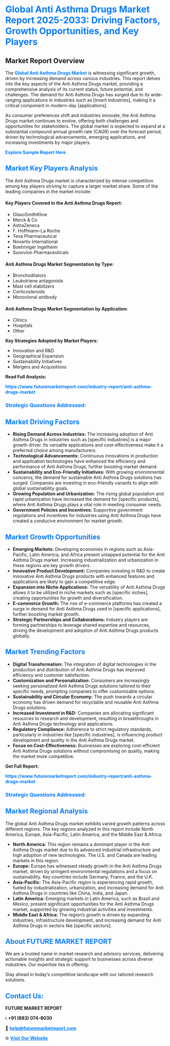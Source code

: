 <h1 style="color: #007BFF;">Global Anti Asthma Drugs Market Report 2025-2033: Driving Factors, Growth Opportunities, and Key Players</h1>

<section id="overview">
<h2>Market Report Overview</h2>
<p>The <a href="https://www.futuremarketreport.com/industry-report/anti-asthma-drugs-market" style="color: #007BFF; text-decoration: none;"><strong>Global Anti Asthma Drugs Market</strong></a> is witnessing significant growth, driven by increasing demand across various industries. This report delves into the key aspects of the Anti Asthma Drugs market, providing a comprehensive analysis of its current status, future potential, and challenges. The demand for Anti Asthma Drugs has surged due to its wide-ranging applications in industries such as [insert industries], making it a critical component in modern-day [applications].</p>
<p>As consumer preferences shift and industries innovate, the Anti Asthma Drugs market continues to evolve, offering both challenges and opportunities for stakeholders. The global market is expected to expand at a substantial compound annual growth rate (CAGR) over the forecast period, driven by technological advancements, emerging applications, and increasing investments by major players.</p>
</section>

<section id="overview">
<p><a href="https://www.futuremarketreport.com/request-sample/reportId=48841" style="color: #007BFF; text-decoration: none;"><strong>Explore Sample Report Here</strong></a></p>
</section>

<section id="key-players">
<h2 style="color: #007BFF;">Market Key Players Analysis</h2>
<p>The Anti Asthma Drugs market is characterized by intense competition among key players striving to capture a larger market share. Some of the leading companies in the market include:</p>
<h4>Key Players Covered in the Anti Asthma Drugs Report:</h4>
<ul><li>GlaxoSmithKline</li><li>Merck &amp; Co</li><li>AstraZeneca</li><li>F. Hoffmann-La Roche</li><li>Teva Pharmaceutical</li><li>Novartis International</li><li>Boehringer Ingelheim</li><li>Sunovion Pharmaceuticals</li></ul>
<h4>Anti Asthma Drugs Market Segmentation by Type:</h4>
<ul><li>Bronchodilators</li><li>Leukotriene antagonists</li><li>Mast cell stabilizers</li><li>Corticosteroids</li><li>Monoclonal antibody</li></ul>

<h4>Anti Asthma Drugs Market Segmentation by Application:</h4>
<ul><li>Clinics</li><li>Hospitals</li><li>Other</li></ul>
<p><strong>Key Strategies Adopted by Market Players:</strong></p>
<ul>
<li>Innovation and R&D</li>
<li>Geographical Expansion</li>
<li>Sustainability Initiatives</li>
<li>Mergers and Acquisitions</li>
</ul>
</section>

<section>
<p><strong>Read Full Analysis: </strong></p><a href="https://www.futuremarketreport.com/industry-report/anti-asthma-drugs-market" style="color: #007BFF; text-decoration: none;"><strong>https://www.futuremarketreport.com/industry-report/anti-asthma-drugs-market</strong></a>
<h3 style="color: #007BFF;">Strategic Questions Addressed:</h3>
</section>

<section id="driving-factors">
<h2 style="color: #007BFF;">Market Driving Factors</h2>
<ul>
<li><strong>Rising Demand Across Industries:</strong> The increasing adoption of Anti Asthma Drugs in industries such as [specific industries] is a major growth driver. Its versatile applications and cost-effectiveness make it a preferred choice among manufacturers.</li>
<li><strong>Technological Advancements:</strong> Continuous innovations in production and application technologies have enhanced the efficiency and performance of Anti Asthma Drugs, further boosting market demand.</li>
<li><strong>Sustainability and Eco-Friendly Initiatives:</strong> With growing environmental concerns, the demand for sustainable Anti Asthma Drugs solutions has surged. Companies are investing in eco-friendly variants to align with global sustainability goals.</li>
<li><strong>Growing Population and Urbanization:</strong> The rising global population and rapid urbanization have increased the demand for [specific products], where Anti Asthma Drugs plays a vital role in meeting consumer needs.</li>
<li><strong>Government Policies and Incentives:</strong> Supportive government regulations and incentives for industries using Anti Asthma Drugs have created a conducive environment for market growth.</li>
</ul>
</section>

<section id="growth-opportunities">
<h2 style="color: #007BFF;">Market Growth Opportunities</h2>
<ul>
<li><strong>Emerging Markets:</strong> Developing economies in regions such as Asia-Pacific, Latin America, and Africa present untapped potential for the Anti Asthma Drugs market. Increasing industrialization and urbanization in these regions are key growth drivers.</li>
<li><strong>Innovative Product Development:</strong> Companies investing in R&D to create innovative Anti Asthma Drugs products with enhanced features and applications are likely to gain a competitive edge.</li>
<li><strong>Expansion into Niche Applications:</strong> The versatility of Anti Asthma Drugs allows it to be utilized in niche markets such as [specific niches], creating opportunities for growth and diversification.</li>
<li><strong>E-commerce Growth:</strong> The rise of e-commerce platforms has created a surge in demand for Anti Asthma Drugs used in [specific applications], further boosting market growth.</li>
<li><strong>Strategic Partnerships and Collaborations:</strong> Industry players are forming partnerships to leverage shared expertise and resources, driving the development and adoption of Anti Asthma Drugs products globally.</li>
</ul>
</section>

<section id="trending-factors">
<h2 style="color: #007BFF;">Market Trending Factors</h2>
<ul>
<li><strong>Digital Transformation:</strong> The integration of digital technologies in the production and distribution of Anti Asthma Drugs has improved efficiency and customer satisfaction.</li>
<li><strong>Customization and Personalization:</strong> Consumers are increasingly seeking personalized Anti Asthma Drugs solutions tailored to their specific needs, prompting companies to offer customizable options.</li>
<li><strong>Sustainability and Circular Economy:</strong> The push towards a circular economy has driven demand for recyclable and reusable Anti Asthma Drugs solutions.</li>
<li><strong>Increased Investment in R&D:</strong> Companies are allocating significant resources to research and development, resulting in breakthroughs in Anti Asthma Drugs technology and applications.</li>
<li><strong>Regulatory Compliance:</strong> Adherence to strict regulatory standards, particularly in industries like [specific industries], is influencing product development and quality in the Anti Asthma Drugs market.</li>
<li><strong>Focus on Cost-Effectiveness:</strong> Businesses are exploring cost-efficient Anti Asthma Drugs solutions without compromising on quality, making the market more competitive.</li>
</ul>
</section>

<section>
<p><strong>Get Full Report: </strong></p><a href="https://www.futuremarketreport.com/industry-report/anti-asthma-drugs-market" style="color: #007BFF; text-decoration: none;"><strong>https://www.futuremarketreport.com/industry-report/anti-asthma-drugs-market</strong></a>
<h3 style="color: #007BFF;">Strategic Questions Addressed:</h3>
</section>


<section id="regional-analysis">
<h2 style="color: #007BFF;">Market Regional Analysis</h2>
<p>The global Anti Asthma Drugs market exhibits varied growth patterns across different regions. The key regions analyzed in this report include North America, Europe, Asia-Pacific, Latin America, and the Middle East & Africa:</p>
<ul>
<li><strong>North America:</strong> This region remains a dominant player in the Anti Asthma Drugs market due to its advanced industrial infrastructure and high adoption of new technologies. The U.S. and Canada are leading markets in this region.</li>
<li><strong>Europe:</strong> Europe has witnessed steady growth in the Anti Asthma Drugs market, driven by stringent environmental regulations and a focus on sustainability. Key countries include Germany, France, and the U.K.</li>
<li><strong>Asia-Pacific:</strong> The Asia-Pacific region is experiencing rapid growth, fueled by industrialization, urbanization, and increasing demand for Anti Asthma Drugs in countries like China, India, and Japan.</li>
<li><strong>Latin America:</strong> Emerging markets in Latin America, such as Brazil and Mexico, present significant opportunities for the Anti Asthma Drugs market, supported by growing industrial activities and investments.</li>
<li><strong>Middle East & Africa:</strong> The region’s growth is driven by expanding industries, infrastructure development, and increasing demand for Anti Asthma Drugs in sectors like [specific sectors].</li>
</ul>
</section>

<footer>
<h2 style="color: #007BFF;">About FUTURE MARKET REPORT</h2>
<p>We are a trusted name in market research and advisory services, delivering actionable insights and strategic support to businesses across diverse industries. Our expertise lies in offering:</p>

<p>Stay ahead in today’s competitive landscape with our tailored research solutions.</p>

<h2 style="color: #007BFF;">Contact Us:</h2>
<p><strong>FUTURE MARKET REPORT</strong></p>
<p>📞 <strong>+91 (883) 074-8030</strong></p>
<p>📧 <strong><a href="mailto:help@futuremarketreport.com" style="color: #007BFF;">help@futuremarketreport.com</a></strong></p>
<p>🌐 <strong><a href="https://www.futuremarketreport.com/" style="color: #007BFF;">Visit Our Website</a></strong></p>
</footer>